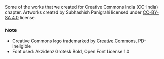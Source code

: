  Some of the works that we created for Creative Commons India (CC-India) chapter. Artworks created by Subhashish Panigrahi licensed under [CC-BY-SA 4.0](https://creativecommons.org/licenses/by-sa/4.0/) license.
 
 ### Note
 * Creative Commons logo trademarked by [Creative Commons](https://creativecommons.org/about/downloads/), PD-ineligible
 * Font used: Akzidenz Grotesk Bold, Open Font License 1.0
